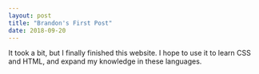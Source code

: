 ```yaml
---
layout: post
title: "Brandon's First Post"
date: 2018-09-20
---
```


It took a bit, but I finally finished this website. I hope to use it to learn CSS and HTML, and expand my knowledge in these languages.

